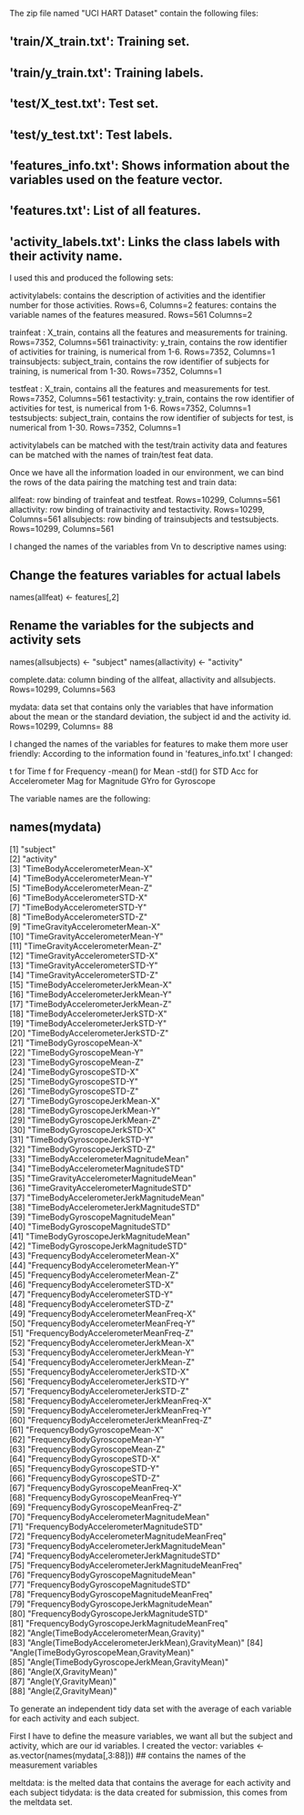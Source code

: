 The zip file named "UCI HART Dataset" contain the following files:
  ## 'train/X_train.txt': Training set.
  ## 'train/y_train.txt': Training labels.
  ## 'test/X_test.txt': Test set.
  ## 'test/y_test.txt': Test labels.
  ## 'features_info.txt': Shows information about the variables used on the feature vector.
  ## 'features.txt': List of all features.
  ## 'activity_labels.txt': Links the class labels with their activity name.

I used this and produced the following sets:

activitylabels: contains the description of activities and the identifier number for those activities. Rows=6, Columns=2
features: contains the variable names of the features measured.  Rows=561   Columns=2

trainfeat : X_train, contains all the features and measurements for training.  Rows=7352, Columns=561
trainactivity: y_train, contains the row identifier of activities for training, is numerical from 1-6.  Rows=7352, Columns=1
trainsubjects: subject_train, contains the row identifier of subjects for training, is numerical from 1-30.  Rows=7352, Columns=1

testfeat : X_train, contains all the features and measurements for test.  Rows=7352, Columns=561
testactivity: y_train, contains the row identifier of activities for test, is numerical from 1-6.  Rows=7352, Columns=1
testsubjects: subject_train, contains the row identifier of subjects for test, is numerical from 1-30.  Rows=7352, Columns=1

activitylabels can be matched with the test/train activity data and features can be matched with the names of train/test feat data.

Once we have all the information loaded in our environment, we can bind the rows of the data pairing the matching test and train data:

allfeat: row binding of trainfeat and testfeat.  Rows=10299, Columns=561
allactivity: row binding of trainactivity and testactivity. Rows=10299, Columns=561
allsubjects: row binding of trainsubjects and testsubjects. Rows=10299, Columns=561

I changed the names of the variables from Vn to descriptive names using:
## Change the features variables for actual labels
names(allfeat) <- features[,2]

## Rename the variables for the subjects and activity sets
names(allsubjects) <- "subject"
names(allactivity) <- "activity"

complete.data: column binding of the allfeat, allactivity and allsubjects. Rows=10299, Columns=563

mydata: data set that contains only the variables that have information about the mean or the standard deviation, the subject id and the activity id.
Rows=10299, Columns= 88


I changed the names of the variables for features to make them more user friendly:
According to the information found in 'features_info.txt'
I changed:

  t for Time
  f for Frequency
  -mean() for Mean
  -std() for STD
  Acc for Accelerometer
  Mag for Magnitude
  GYro for Gyroscope

The variable names are the following:

## names(mydata)
 [1] "subject"                                          
 [2] "activity"                                         
 [3] "TimeBodyAccelerometerMean-X"                      
 [4] "TimeBodyAccelerometerMean-Y"                      
 [5] "TimeBodyAccelerometerMean-Z"                      
 [6] "TimeBodyAccelerometerSTD-X"                       
 [7] "TimeBodyAccelerometerSTD-Y"                       
 [8] "TimeBodyAccelerometerSTD-Z"                       
 [9] "TimeGravityAccelerometerMean-X"                   
[10] "TimeGravityAccelerometerMean-Y"                   
[11] "TimeGravityAccelerometerMean-Z"                   
[12] "TimeGravityAccelerometerSTD-X"                    
[13] "TimeGravityAccelerometerSTD-Y"                    
[14] "TimeGravityAccelerometerSTD-Z"                    
[15] "TimeBodyAccelerometerJerkMean-X"                  
[16] "TimeBodyAccelerometerJerkMean-Y"                  
[17] "TimeBodyAccelerometerJerkMean-Z"                  
[18] "TimeBodyAccelerometerJerkSTD-X"                   
[19] "TimeBodyAccelerometerJerkSTD-Y"                   
[20] "TimeBodyAccelerometerJerkSTD-Z"                   
[21] "TimeBodyGyroscopeMean-X"                          
[22] "TimeBodyGyroscopeMean-Y"                          
[23] "TimeBodyGyroscopeMean-Z"                          
[24] "TimeBodyGyroscopeSTD-X"                           
[25] "TimeBodyGyroscopeSTD-Y"                           
[26] "TimeBodyGyroscopeSTD-Z"                           
[27] "TimeBodyGyroscopeJerkMean-X"                      
[28] "TimeBodyGyroscopeJerkMean-Y"                      
[29] "TimeBodyGyroscopeJerkMean-Z"                      
[30] "TimeBodyGyroscopeJerkSTD-X"                       
[31] "TimeBodyGyroscopeJerkSTD-Y"                       
[32] "TimeBodyGyroscopeJerkSTD-Z"                       
[33] "TimeBodyAccelerometerMagnitudeMean"               
[34] "TimeBodyAccelerometerMagnitudeSTD"                
[35] "TimeGravityAccelerometerMagnitudeMean"            
[36] "TimeGravityAccelerometerMagnitudeSTD"             
[37] "TimeBodyAccelerometerJerkMagnitudeMean"           
[38] "TimeBodyAccelerometerJerkMagnitudeSTD"            
[39] "TimeBodyGyroscopeMagnitudeMean"                   
[40] "TimeBodyGyroscopeMagnitudeSTD"                    
[41] "TimeBodyGyroscopeJerkMagnitudeMean"               
[42] "TimeBodyGyroscopeJerkMagnitudeSTD"                
[43] "FrequencyBodyAccelerometerMean-X"                 
[44] "FrequencyBodyAccelerometerMean-Y"                 
[45] "FrequencyBodyAccelerometerMean-Z"                 
[46] "FrequencyBodyAccelerometerSTD-X"                  
[47] "FrequencyBodyAccelerometerSTD-Y"                  
[48] "FrequencyBodyAccelerometerSTD-Z"                  
[49] "FrequencyBodyAccelerometerMeanFreq-X"             
[50] "FrequencyBodyAccelerometerMeanFreq-Y"             
[51] "FrequencyBodyAccelerometerMeanFreq-Z"             
[52] "FrequencyBodyAccelerometerJerkMean-X"             
[53] "FrequencyBodyAccelerometerJerkMean-Y"             
[54] "FrequencyBodyAccelerometerJerkMean-Z"             
[55] "FrequencyBodyAccelerometerJerkSTD-X"              
[56] "FrequencyBodyAccelerometerJerkSTD-Y"              
[57] "FrequencyBodyAccelerometerJerkSTD-Z"              
[58] "FrequencyBodyAccelerometerJerkMeanFreq-X"         
[59] "FrequencyBodyAccelerometerJerkMeanFreq-Y"         
[60] "FrequencyBodyAccelerometerJerkMeanFreq-Z"         
[61] "FrequencyBodyGyroscopeMean-X"                     
[62] "FrequencyBodyGyroscopeMean-Y"                     
[63] "FrequencyBodyGyroscopeMean-Z"                     
[64] "FrequencyBodyGyroscopeSTD-X"                      
[65] "FrequencyBodyGyroscopeSTD-Y"                      
[66] "FrequencyBodyGyroscopeSTD-Z"                      
[67] "FrequencyBodyGyroscopeMeanFreq-X"                 
[68] "FrequencyBodyGyroscopeMeanFreq-Y"                 
[69] "FrequencyBodyGyroscopeMeanFreq-Z"                 
[70] "FrequencyBodyAccelerometerMagnitudeMean"          
[71] "FrequencyBodyAccelerometerMagnitudeSTD"           
[72] "FrequencyBodyAccelerometerMagnitudeMeanFreq"      
[73] "FrequencyBodyAccelerometerJerkMagnitudeMean"      
[74] "FrequencyBodyAccelerometerJerkMagnitudeSTD"       
[75] "FrequencyBodyAccelerometerJerkMagnitudeMeanFreq"  
[76] "FrequencyBodyGyroscopeMagnitudeMean"              
[77] "FrequencyBodyGyroscopeMagnitudeSTD"               
[78] "FrequencyBodyGyroscopeMagnitudeMeanFreq"          
[79] "FrequencyBodyGyroscopeJerkMagnitudeMean"          
[80] "FrequencyBodyGyroscopeJerkMagnitudeSTD"           
[81] "FrequencyBodyGyroscopeJerkMagnitudeMeanFreq"      
[82] "Angle(TimeBodyAccelerometerMean,Gravity)"         
[83] "Angle(TimeBodyAccelerometerJerkMean),GravityMean)"
[84] "Angle(TimeBodyGyroscopeMean,GravityMean)"         
[85] "Angle(TimeBodyGyroscopeJerkMean,GravityMean)"     
[86] "Angle(X,GravityMean)"                             
[87] "Angle(Y,GravityMean)"                             
[88] "Angle(Z,GravityMean)"                             
                    

To generate an independent tidy data set with the average of each variable for each activity and each subject.

First I have to define the measure variables, we want all but the subject and activity, which are our id variables.
I created the vector:
variables <- as.vector(names(mydata[,3:88])) ## contains the names of the measurement variables

meltdata: is the melted data that contains the average for each activity and each subject
tidydata: is the data created for submission, this comes from the meltdata set.   


